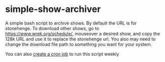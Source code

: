 # simple-show-archiver

A simple bash script to archive shows. By default the URL is for stonehenge.
To download other shows, go to https://www.wrek.org/schedule/, mouseover a desired show, and copy the 128k URL and use it to replace the stonehenge url. You also may need to change the download file path to something you want for your system.

You can also [create a cron job](https://help.ubuntu.com/community/CronHowto) to run this script weekly
